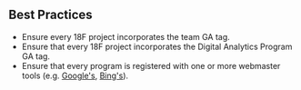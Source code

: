 
## Best Practices 
* Ensure every 18F project incorporates the team GA tag.
* Ensure that every 18F project incorporates the Digital Analytics Program GA tag.  
* Ensure that every program is registered with one or more webmaster tools (e.g. [Google's](https://www.google.com/webmasters/tools/home?hl=en), [Bing's](http://www.bing.com/toolbox/webmaster)).  


